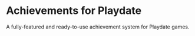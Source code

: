 # Achievements for Playdate

A fully-featured and ready-to-use achievement system for Playdate games.

